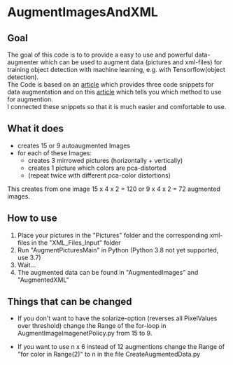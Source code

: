 # AugmentImagesAndXML

## Goal

The goal of this code is to to provide a easy to use and powerful data-augmenter which can be used to augment data (pictures and xml-files) for training object detection with machine learning, e.g. with Tensorflow(object detection).   
The Code is based on an [article](https://medium.com/@bhuwanbhattarai/image-data-augmentation-and-parsing-into-an-xml-file-in-pascal-voc-format-for-object-detection-4cca3d24b33b) which provides three code snippets for data augmentation and on this [article](https://towardsdatascience.com/how-to-improve-your-image-classifier-with-googles-autoaugment-77643f0be0c9) which tells you which method to use for augmention.   
I connected these snippets so that it is much easier and comfortable to use.

## What it does

* creates 15 or 9 autoaugmented Images 
* for each of these Images:
    * creates 3 mirrowed pictures (horizontally + vertically)
    * creates 1 picture which colors are pca-distorted
    * (repeat twice with different pca-color distortions)   

This creates from one image 15 x 4 x 2 = 120 or 9 x 4 x 2 = 72 augmented images.

## How to use

1. Place your pictures in the "Pictures" folder and the corresponding xml-files in the "XML_Files_Input" folder
2. Run "AugmentPicturesMain" in Python (Python 3.8 not yet supported, use 3.7)
3. Wait...
4. The augmented data can be found in "AugmentedImages" and "AugmentedXML"

## Things that can be changed

* If you don't want to have the solarize-option (reverses all PixelValues over threshold) change the Range of the for-loop in AugmentImageImagenetPolicy.py from 15 to 9.

* If you want to use n x 6 instead of 12 augmentions change the Range of "for color in Range(2)" to n in the file CreateAugmentedData.py
